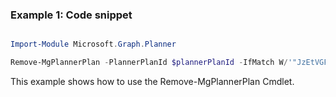 ### Example 1: Code snippet

```powershell

Import-Module Microsoft.Graph.Planner

Remove-MgPlannerPlan -PlannerPlanId $plannerPlanId -IfMatch W/'"JzEtVGFzayAgQEBAQEBAQEBAQEBAQEBAWCc="' 


```
This example shows how to use the Remove-MgPlannerPlan Cmdlet.

